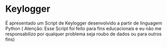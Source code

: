 # Keylogger
É apresentado um Script de Keylogger desenvolvido a partir de linguagem Python ( Atenção: Esse Script foi feito para fins educacionais e eu não me responsabilizo por qualquer problema seja roubo de dados ou para outros fins)

